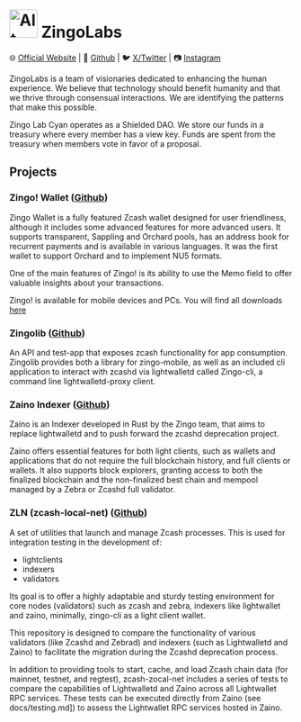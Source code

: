 #  <img src="https://github.com/user-attachments/assets/e38b13a9-d410-426a-a1e6-2dde105d56c4" alt="Alt Text" width="50"/> ZingoLabs

🌐 [Official Website](https://zingolabs.org/) | 💼 [Github](https://github.com/zingolabs) | 🐦 [X/Twitter](https://x.com/ZingoLabs) | 📷 [Instagram](https://www.instagram.com/zingolabesp/)

ZingoLabs is a team of visionaries dedicated to enhancing the human experience. We believe that technology should benefit humanity and that we thrive through consensual interactions. We are identifying the patterns that make this possible.

Zingo Lab Cyan operates as a Shielded DAO. We store our funds in a treasury where every member has a view key. Funds are spent from the treasury when members vote in favor of a proposal.

## Projects

### Zingo! Wallet ([Github](https://github.com/zingolabs/zingo-mobile))
Zingo Wallet is a fully featured Zcash wallet designed for user friendliness, although it includes some advanced features for more advanced users. It supports transparent, Sappling and Orchard pools, has an address book for recurrent payments and is available in various languages. It was the first wallet to support Orchard and to implement NU5 formats.

One of the main features of Zingo! is its ability to use the Memo field to offer valuable insights about your transactions.

Zingo! is available for mobile devices and PCs. You will find all downloads [here](https://zingolabs.org/)

### Zingolib ([Github](https://github.com/zingolabs/zingolib))
An API and test-app that exposes zcash functionality for app consumption. Zingolib provides both a library for zingo-mobile, as well as an included cli application to interact with zcashd via lightwalletd called Zingo-cli, a command line lightwalletd-proxy client.

### Zaino Indexer ([Github](https://github.com/zingolabs/zaino))
Zaino is an Indexer developed in Rust by the Zingo team, that aims to replace lightwalletd and to push forward the zcashd deprecation project.

Zaino offers essential features for both light clients, such as wallets and applications that do not require the full blockchain history, and full clients or wallets. It also supports block explorers, granting access to both the finalized blockchain and the non-finalized best chain and mempool managed by a Zebra or Zcashd full validator.

###  ZLN (zcash-local-net) ([Github](https://github.com/zingolabs/zcash-local-net))
A set of utilities that launch and manage Zcash processes. This is used for integration testing in the development of:
- lightclients
- indexers
- validators

Its goal is to offer a highly adaptable and sturdy testing environment for core nodes (validators) such as zcash and zebra, indexers like lightwallet and zaino, minimally, zingo-cli as a light client wallet.

This repository is designed to compare the functionality of various validators (like Zcashd and Zebrad) and indexers (such as Lightwalletd and Zaino) to facilitate the migration during the Zcashd deprecation process.

In addition to providing tools to start, cache, and load Zcash chain data (for mainnet, testnet, and regtest), zcash-zocal-net includes a series of tests to compare the capabilities of Lightwalletd and Zaino across all Lightwallet RPC services. These tests can be executed directly from Zaino (see docs/testing.md]) to assess the Lightwallet RPC services hosted in Zaino.

